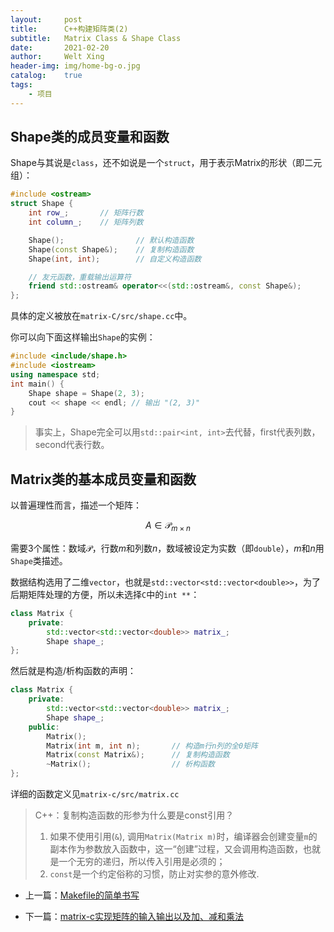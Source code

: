 ```yaml
---
layout:     post
title:      C++构建矩阵类(2)
subtitle:   Matrix Class & Shape Class
date:       2021-02-20
author:     Welt Xing
header-img: img/home-bg-o.jpg
catalog:    true
tags:
    - 项目
---
```


## Shape类的成员变量和函数

Shape与其说是`class`，还不如说是一个`struct`，用于表示Matrix的形状（即二元组）：

```cpp
#include <ostream>
struct Shape {
    int row_;       // 矩阵行数
    int column_;    // 矩阵列数

    Shape();                // 默认构造函数
    Shape(const Shape&);    // 复制构造函数
    Shape(int, int);        // 自定义构造函数

    // 友元函数，重载输出运算符
    friend std::ostream& operator<<(std::ostream&, const Shape&);
};
```

具体的定义被放在`matrix-C/src/shape.cc`中。

你可以向下面这样输出`Shape`的实例：

```cpp
#include <include/shape.h>
#include <iostream>
using namespace std;
int main() {
    Shape shape = Shape(2, 3);
    cout << shape << endl; // 输出 "(2, 3)"
}
```

> 事实上，Shape完全可以用`std::pair<int, int>`去代替，first代表列数，second代表行数。

## Matrix类的基本成员变量和函数

以普遍理性而言，描述一个矩阵：

$$
A\in\mathcal{P}_{m\times n}
$$

需要3个属性：数域$\mathcal{P}$，行数$m$和列数$n$，数域被设定为实数（即`double`），$m$和$n$用`Shape`类描述。

数据结构选用了二维`vector`，也就是`std::vector<std::vector<double>>`，为了后期矩阵处理的方便，所以未选择`C`中的`int **`：

```cpp
class Matrix {
    private:
        std::vector<std::vector<double>> matrix_;
        Shape shape_;
};
```

然后就是构造/析构函数的声明：

```cpp
class Matrix {
    private:
        std::vector<std::vector<double>> matrix_;
        Shape shape_;
    public:
        Matrix();
        Matrix(int m, int n);       // 构造m行n列的全0矩阵
        Matrix(const Matrix&);      // 复制构造函数
        ~Matrix();                  // 析构函数
};
```

详细的函数定义见`matrix-c/src/matrix.cc`

> C++：复制构造函数的形参为什么要是const引用？
>
> 1. 如果不使用引用(`&`), 调用`Matrix(Matrix m)`时，编译器会创建变量`m`的副本作为参数放入函数中，这一“创建”过程，又会调用构造函数，也就是一个无穷的递归，所以传入引用是必须的；
> 2. `const`是一个约定俗称的习惯，防止对实参的意外修改.

- 上一篇：[Makefile的简单书写](https://welts.xyz/matrix-c/2021/02/20/matrix2/)

- 下一篇：[matrix-c实现矩阵的输入输出以及加、减和乘法](https://welts.xyz/matrix-c/2021/02/20/matrix4/)
